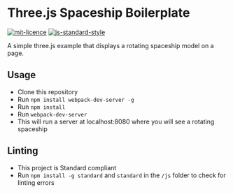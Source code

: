 # Three.js Spaceship Boilerplate

[![mit-licence](http://img.shields.io/:license-mit-blue.svg)](http://opensource.org/licenses/MIT) [![js-standard-style](https://img.shields.io/badge/code%20style-standard-brightgreen.svg?style=flat)](https://github.com/feross/standard)

A simple three.js example that displays a rotating spaceship model on a page.

## Usage

 - Clone this repository
 - Run `npm install webpack-dev-server -g`
 - Run `npm install`
 - Run `webpack-dev-server`
 - This will run a server at localhost:8080 where you will see a rotating spaceship


## Linting

- This project is Standard compliant
- Run `npm install -g standard` and `standard` in the `/js` folder to check for linting errors
